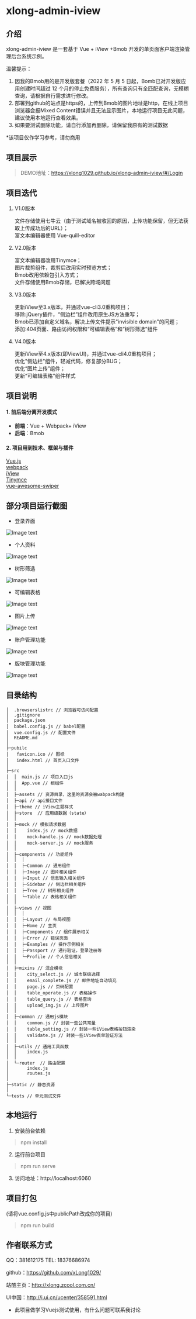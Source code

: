 # xlong-admin-iview

## 介绍

xlong-admin-iview 是一套基于 Vue + iView +Bmob 开发的单页面客户端渲染管理后台系统示例。  

温馨提示：  
1. 因我的Bmob用的是开发版套餐（2022 年 5 月 5 日起，Bomb已对开发版应用创建时间超过 12 个月的停止免费服务），所有查询只有全匹配查询，无模糊查询，请根据自行需求进行修改。
2. 部署到github的站点是https的，上传到Bmob的图片地址是http，在线上项目浏览器会报Mixed Content错误并且无法显示图片，本地运行项目无此问题，建议使用本地运行查看效果。
3. 如果要测试删除功能，请自行添加再删除，请保留我原有的测试数据

*该项目仅作学习参考，请勿商用

## 项目展示

> DEMO地址：https://xlong1029.github.io/xlong-admin-iview/#/Login

## 项目迭代

1. V1.0版本

    文件存储使用七牛云（由于测试域名被收回的原因，上传功能保留，但无法获取上传成功后的URL）；  
    富文本编辑器使用 Vue-quill-editor

2. V2.0版本

    富文本编辑器改用Tinymce；  
    图片裁剪组件，裁剪后改用实时预览方式；  
    Bmob改用依赖包引入方式；  
    文件存储使用Bmob存储，已解决跨域问题

3. V3.0版本

    更新iView至3.x版本，并通过vue-cli3.0重构项目；  
    移除:jQuery插件，“侧边栏”组件改用原生JS方法重写；  
    Bmob已添加自定义域名，解决上传文件提示"invisible domain"的问题；  
    添加:404页面、路由访问权限和“可编辑表格”和“树形筛选”组件  

3. V4.0版本

    更新iView至4.x版本(即ViewUI)，并通过vue-cli4.0重构项目；  
    优化"侧边栏"组件，轻减代码，修复部分BUG；  
    优化“图片上传”组件；  
    更新“可编辑表格”组件样式  

## 项目说明

#### 1. 前后端分离开发模式
- **前端**：Vue + Webpack+ iView
- **后端**：Bmob

#### 2. 项目用到技术、框架与插件
[Vue.js](https://github.com/vuejs)  
[webpack](https://github.com/webpack)  
[iView](https://github.com/iview/iview)  
[Tinymce](https://github.com/tinymce/tinymce)  
[vue-awesome-swiper](https://github.com/surmon-china/vue-awesome-swiper)  

## 部分项目运行截图
* 登录界面

![Image text](static/images/screen-1.gif)

* 个人资料

![Image text](static/images/screen-2.gif)

* 树形筛选

![Image text](static/images/screen-3.gif)

* 可编辑表格

![Image text](static/images/screen-4.gif)

* 图片上传

![Image text](static/images/screen-5.gif)

* 账户管理功能

![Image text](static/images/screen-6.gif)

* 版块管理功能

![Image text](static/images/screen-7.gif)

## 目录结构

```
│  .browserslistrc // 浏览器可访问配置
│  .gitignore
│  package.json
│  babel.config.js // babel配置
│  vue.config.js // 配置文件
│  README.md
│
├─pubilc
│   favicon.ico // 图标
│   index.html // 首页入口文件
│
├─src
│  │  main.js // 项目入口js
│  │  App.vue // 根组件
│  │
│  ├─assets // 资源目录，这里的资源会被wabpack构建
│  ├─api // api接口文件
│  ├─theme // iView主题样式
│  ├─store  // 应用级数据（state）
│  │
│  ├─mock // 模拟请求数据
│  │    index.js // mock数据
│  │    mock-handle.js // mock数据处理
│  │    mock-server.js // mock服务
│  │
│  ├─components // 功能组件
│  │  │
│  │  ├─Common // 通用组件
│  │  ├─Image // 图片相关组件
│  │  ├─Input // 信息输入相关组件
│  │  ├─Sidebar // 侧边栏相关组件
│  │  ├─Tree // 树形相关组件
│  │  └─Table // 表格相关组件
│  │
│  ├─views // 视图
│  │  │
│  │  ├─Layout // 布局视图
│  │  ├─Home // 主页
│  │  ├─Components // 组件展示相关
│  │  ├─Error // 错误页面
│  │  ├─Examples // 操作示例相关
│  │  ├─Passport // 通行验证，登录注册等
│  │  └─Profile // 个人信息相关
│  │
│  ├─mixins // 混合模块
│  │    city_select.js // 城市联级选择
│  │    email_complete.js // 邮件地址自动填充
│  │    page.js // 页码配置
│  │    table_operate.js // 表格操作
│  │    table_query.js // 表格查询
│  │    upload_img.js // 上传图片
│  │
│  ├─common // 通用js模块
│  │    common.js // 封装一些公共常量
│  │    table_setting.js // 封装一些iView表格按钮渲染
│  │    validate.js // 封装一些iView表单验证方法
│  │
│  ├─utils // 通用工具函数
│  │    index.js
│  │
│  └─router  // 路由配置
│       index.js
│       routes.js
│
├─static // 静态资源
│
└─tests // 单元测试文件
```

## 本地运行
1. 安装前台依赖
> npm install
2. 运行前台项目
> npm run serve
3. 访问地址：http://localhost:6060

## 项目打包
(请将vue.config.js中publicPath改成你的项目)
> npm run build

## 作者联系方式

QQ：381612175
TEL: 18376686974

github：https://github.com/xLong1029/

站酷主页：http://xlong.zcool.com.cn/

UI中国：http://i.ui.cn/ucenter/358591.html

* 此项目做学习Vuejs测试使用，有什么问题可联系我讨论
